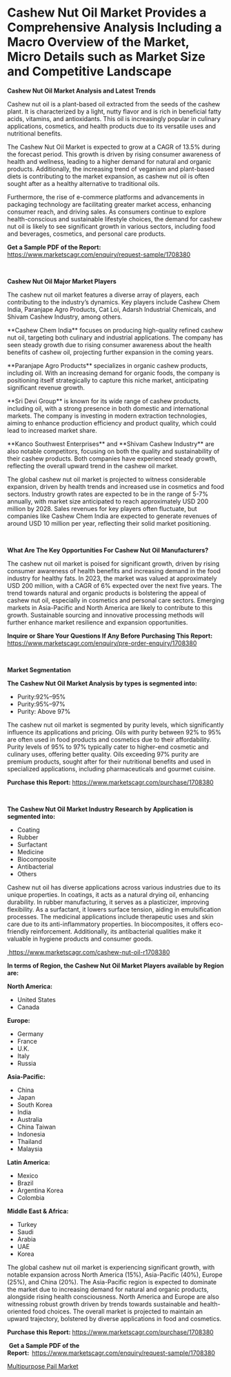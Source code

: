 <p><h1>Cashew Nut Oil Market Provides a Comprehensive Analysis Including a Macro Overview of the Market, Micro Details such as Market Size and Competitive Landscape</h1></p><p><strong>Cashew Nut Oil Market Analysis and Latest Trends</strong></p>
<p><p>Cashew nut oil is a plant-based oil extracted from the seeds of the cashew plant. It is characterized by a light, nutty flavor and is rich in beneficial fatty acids, vitamins, and antioxidants. This oil is increasingly popular in culinary applications, cosmetics, and health products due to its versatile uses and nutritional benefits.</p><p>The Cashew Nut Oil Market is expected to grow at a CAGR of 13.5% during the forecast period. This growth is driven by rising consumer awareness of health and wellness, leading to a higher demand for natural and organic products. Additionally, the increasing trend of veganism and plant-based diets is contributing to the market expansion, as cashew nut oil is often sought after as a healthy alternative to traditional oils. </p><p>Furthermore, the rise of e-commerce platforms and advancements in packaging technology are facilitating greater market access, enhancing consumer reach, and driving sales. As consumers continue to explore health-conscious and sustainable lifestyle choices, the demand for cashew nut oil is likely to see significant growth in various sectors, including food and beverages, cosmetics, and personal care products.</p></p>
<p><strong>Get a Sample PDF of the Report:&nbsp;</strong> <a href="https://www.marketscagr.com/enquiry/request-sample/1708380?utm_campaign=3078&utm_medium=2&utm_source=Github&utm_content=ia&utm_term=27032025&utm_id=cashew-nut-oil">https://www.marketscagr.com/enquiry/request-sample/1708380</a></p>
<p>&nbsp;</p>
<p><strong>Cashew Nut Oil Major Market Players</strong></p>
<p><p>The cashew nut oil market features a diverse array of players, each contributing to the industry’s dynamics. Key players include Cashew Chem India, Paranjape Agro Products, Cat Loi, Adarsh Industrial Chemicals, and Shivam Cashew Industry, among others.</p><p>**Cashew Chem India** focuses on producing high-quality refined cashew nut oil, targeting both culinary and industrial applications. The company has seen steady growth due to rising consumer awareness about the health benefits of cashew oil, projecting further expansion in the coming years.</p><p>**Paranjape Agro Products** specializes in organic cashew products, including oil. With an increasing demand for organic foods, the company is positioning itself strategically to capture this niche market, anticipating significant revenue growth.</p><p>**Sri Devi Group** is known for its wide range of cashew products, including oil, with a strong presence in both domestic and international markets. The company is investing in modern extraction technologies, aiming to enhance production efficiency and product quality, which could lead to increased market share.</p><p>**Kanco Southwest Enterprises** and **Shivam Cashew Industry** are also notable competitors, focusing on both the quality and sustainability of their cashew products. Both companies have experienced steady growth, reflecting the overall upward trend in the cashew oil market.</p><p>The global cashew nut oil market is projected to witness considerable expansion, driven by health trends and increased use in cosmetics and food sectors. Industry growth rates are expected to be in the range of 5-7% annually, with market size anticipated to reach approximately USD 200 million by 2028. Sales revenues for key players often fluctuate, but companies like Cashew Chem India are expected to generate revenues of around USD 10 million per year, reflecting their solid market positioning.</p></p>
<p>&nbsp;</p>
<p><strong>What Are The Key Opportunities For Cashew Nut Oil Manufacturers?</strong></p>
<p><p>The cashew nut oil market is poised for significant growth, driven by rising consumer awareness of health benefits and increasing demand in the food industry for healthy fats. In 2023, the market was valued at approximately USD 200 million, with a CAGR of 6% expected over the next five years. The trend towards natural and organic products is bolstering the appeal of cashew nut oil, especially in cosmetics and personal care sectors. Emerging markets in Asia-Pacific and North America are likely to contribute to this growth. Sustainable sourcing and innovative processing methods will further enhance market resilience and expansion opportunities.</p></p>
<p><strong>Inquire or Share Your Questions If Any Before Purchasing This Report:</strong> <a href="https://www.marketscagr.com/enquiry/pre-order-enquiry/1708380?utm_campaign=3078&utm_medium=2&utm_source=Github&utm_content=ia&utm_term=27032025&utm_id=cashew-nut-oil">https://www.marketscagr.com/enquiry/pre-order-enquiry/1708380</a></p>
<p>&nbsp;</p>
<p><strong>Market Segmentation</strong></p>
<p><strong>The Cashew Nut Oil Market Analysis by types is segmented into:</strong></p>
<p><ul><li>Purity:92%–95%</li><li>Purity:95%–97%</li><li>Purity: Above 97%</li></ul></p>
<p><p>The cashew nut oil market is segmented by purity levels, which significantly influence its applications and pricing. Oils with purity between 92% to 95% are often used in food products and cosmetics due to their affordability. Purity levels of 95% to 97% typically cater to higher-end cosmetic and culinary uses, offering better quality. Oils exceeding 97% purity are premium products, sought after for their nutritional benefits and used in specialized applications, including pharmaceuticals and gourmet cuisine.</p></p>
<p><strong>Purchase this Report:&nbsp;</strong><a href="https://www.marketscagr.com/purchase/1708380?utm_campaign=3078&utm_medium=2&utm_source=Github&utm_content=ia&utm_term=27032025&utm_id=cashew-nut-oil">https://www.marketscagr.com/purchase/1708380</a></p>
<p>&nbsp;</p>
<p><strong>The Cashew Nut Oil Market Industry Research by Application is segmented into:</strong></p>
<p><ul><li>Coating</li><li>Rubber</li><li>Surfactant</li><li>Medicine</li><li>Biocomposite</li><li>Antibacterial</li><li>Others</li></ul></p>
<p><p>Cashew nut oil has diverse applications across various industries due to its unique properties. In coatings, it acts as a natural drying oil, enhancing durability. In rubber manufacturing, it serves as a plasticizer, improving flexibility. As a surfactant, it lowers surface tension, aiding in emulsification processes. The medicinal applications include therapeutic uses and skin care due to its anti-inflammatory properties. In biocomposites, it offers eco-friendly reinforcement. Additionally, its antibacterial qualities make it valuable in hygiene products and consumer goods.</p></p>
<p><a href="https://www.marketscagr.com/cashew-nut-oil-r1708380?utm_campaign=3078&utm_medium=2&utm_source=Github&utm_content=ia&utm_term=27032025&utm_id=cashew-nut-oil">&nbsp;https://www.marketscagr.com/cashew-nut-oil-r1708380</a></p>
<p><strong>In terms of Region, the Cashew Nut Oil Market Players available by Region are:</strong></p>
<p>
    <p> <strong> North America: </strong>
        <ul>
            <li>United States</li>
            <li>Canada</li>
        </ul>
        </p> 
    <p> <strong> Europe: </strong>
        <ul>
            <li>Germany</li>
            <li>France</li>
            <li>U.K.</li>
            <li>Italy</li>
            <li>Russia</li>
        </ul>
        </p> 
    <p> <strong> Asia-Pacific: </strong>
        <ul>
            <li>China</li>
            <li>Japan</li>
            <li>South Korea</li>
            <li>India</li>
            <li>Australia</li>
            <li>China Taiwan</li>
            <li>Indonesia</li>
            <li>Thailand</li>
            <li>Malaysia</li>
        </ul>
        </p> 
    <p> <strong> Latin America: </strong>
        <ul>
            <li>Mexico</li>
            <li>Brazil</li>
            <li>Argentina Korea</li>
            <li>Colombia</li>
        </ul>
        </p> 
    <p> <strong> Middle East & Africa: </strong>
        <ul>
            <li>Turkey</li>
            <li>Saudi</li>
            <li>Arabia</li>
            <li>UAE</li>
            <li>Korea</li>
        </ul>
    </p>
    </p>
<p><p>The global cashew nut oil market is experiencing significant growth, with notable expansion across North America (15%), Asia-Pacific (40%), Europe (25%), and China (20%). The Asia-Pacific region is expected to dominate the market due to increasing demand for natural and organic products, alongside rising health consciousness. North America and Europe are also witnessing robust growth driven by trends towards sustainable and health-oriented food choices. The overall market is projected to maintain an upward trajectory, bolstered by diverse applications in food and cosmetics.</p></p>
<p><strong>Purchase this Report: </strong><a href="https://www.marketscagr.com/purchase/1708380?utm_campaign=3078&utm_medium=2&utm_source=Github&utm_content=ia&utm_term=27032025&utm_id=cashew-nut-oil">https://www.marketscagr.com/purchase/1708380</a></p>
<p>&nbsp;<strong>Get a Sample PDF of the Report:&nbsp;&nbsp;</strong><a href="https://www.marketscagr.com/enquiry/request-sample/1708380?utm_campaign=3078&utm_medium=2&utm_source=Github&utm_content=ia&utm_term=27032025&utm_id=cashew-nut-oil">https://www.marketscagr.com/enquiry/request-sample/1708380</a></p>
<p><strong></strong></p>
<p><p><a href="https://github.com/mookiesville/Market-Research-Report-List-1/blob/main/multipurpose-pail-market.md?utm_campaign=3078&utm_medium=2&utm_source=Github&utm_content=ia&utm_term=27032025&utm_id=cashew-nut-oil">Multipurpose Pail Market</a></p></p>